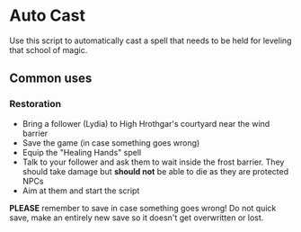 # Auto Cast

Use this script to automatically cast a spell that needs to be held for leveling that school of magic.

## Common uses

### Restoration

- Bring a follower (Lydia) to High Hrothgar's courtyard near the wind barrier
- Save the game (in case something goes wrong)
- Equip the "Healing Hands" spell
- Talk to your follower and ask them to wait inside the frost barrier. They should take damage but **should not** be able to die as they are protected NPCs
- Aim at them and start the script

**PLEASE** remember to save in case something goes wrong! Do not quick save, make an entirely new save so it doesn't get overwritten or lost.
